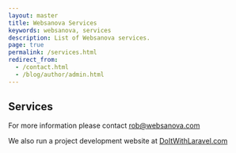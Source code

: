 ```yaml
---
layout: master
title: Websanova Services
keywords: websanova, services
description: List of Websanova services.
page: true
permalink: /services.html
redirect_from:
  - /contact.html
  - /blog/author/admin.html
---
```


## Services

For more information please contact <a href="mailto:rob@websanova.com">rob@websanova.com</a>

We also run a project development website at <a href="http://doitwithlaravel.com">DoItWithLaravel.com</a>
